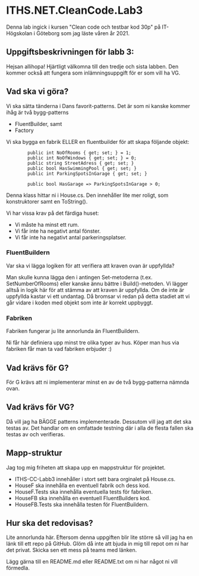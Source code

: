 # ITHS.NET.CleanCode.Lab3
 
Denna lab ingick i kursen "Clean code och testbar kod 30p" på IT-Högskolan i Göteborg som jag läste våren år 2021.

## Uppgiftsbeskrivningen för labb 3:
Hejsan allihopa!
Hjärtligt välkomna till den tredje och sista labben. Den kommer också att fungera som 
inlämningsuppgift för er som vill ha VG.

## Vad ska vi göra?

Vi ska sätta tänderna i Dans favorit-patterns. Det är som ni kanske kommer ihåg är två bygg-patterns

- FluentBuilder, samt
- Factory

Vi ska bygga en fabrik ELLER en fluentbuilder för att skapa följande objekt:

```
        public int NoOfRooms { get; set; } = 1;
        public int NoOfWindows { get; set; } = 0;
        public string StreetAdress { get; set; }
        public bool HasSwimmingPool { get; set; }
        public int ParkingSpotsInGarage { get; set; }

        public bool HasGarage => ParkingSpotsInGarage > 0;
```

Denna klass hittar ni i House.cs. Den innehåller lite mer roligt, som konstruktorer samt en ToString().

Vi har vissa krav på det färdiga huset:

- Vi måste ha minst ett rum.
- Vi får inte ha negativt antal fönster.
- Vi får inte ha negativt antal parkeringsplatser.

### FluentBuildern

Var ska vi lägga logiken för att verifiera att kraven ovan är uppfyllda?

Man skulle kunna lägga den i antingen Set-metoderna (t.ex. SetNumberOfRooms) eller kanske ännu 
bättre i Build()-metoden. Vi lägger alltså in logik här för att stämma av att 
kraven är uppfyllda. Om de inte är uppfyllda kastar vi ett undantag. Då bromsar vi redan
på detta stadiet att vi går vidare i koden med objekt som inte är korrekt uppbyggt.

### Fabriken

Fabriken fungerar ju lite annorlunda än FluentBuildern.

Ni får här definiera upp minst tre olika typer av hus. 
Köper man hus via fabriken får man ta vad fabriken erbjuder :)

## Vad krävs för G?

För G krävs att ni implementerar minst en av de två bygg-patterna nämnda ovan.

## Vad krävs för VG?

Då vill jag ha BÄGGE patterns implementerade. Dessutom vill jag att det ska testas av. Det 
handlar om en omfattade testning där i alla de flesta fallen ska testas av och verifieras.

## Mapp-struktur

Jag tog mig friheten att skapa upp en mappstruktur för projektet.

- ITHS-CC-Labb3 innehåller i stort sett bara orginalet på House.cs.
- HouseF ska innehålla en eventuell fabrik och dess kod.
- HouseF.Tests ska innehålla eventuella tests för fabriken.
- HouseFB ska innehålla en eventuell FluentBuilders kod.
- HouseFB.Tests ska innehålla testen för FluentBuildern.

## Hur ska det redovisas?

Lite annorlunda här. Eftersom denna uppgiften blir lite större så vill jag ha en länk till 
ett repo på GitHub. Glöm då inte att bjuda in mig till repot om ni har det privat. Skicka sen 
ett mess på teams med länken.

Lägg gärna till en README.md eller README.txt om ni har något ni vill förmedla.

